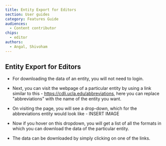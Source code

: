 ```yaml
---
title: Entity Export for Editors
section: User guides
category: Features Guide
audiences:
  - Content contributor
chips:
  - editor
authors:
  - Angal, Shivoham
---
```


## Entity Export for Editors

- For downloading the data of an entity, you will not need to login.

- Next, you can visit the webpage of a particular entity by using a link similar to this - https://cdli.ucla.edu/abbreviations, here you can replace "abbreviations" with the name of the entity you want.

- On visiting the page, you will see a drop-down, which for the abbreviations entity would look like - INSERT IMAGE

- Now if you hover on this dropdown, you will get a list of all the formats in which you can download the data of the particular entity.

- The data can be downloaded by simply clicking on one of the links.